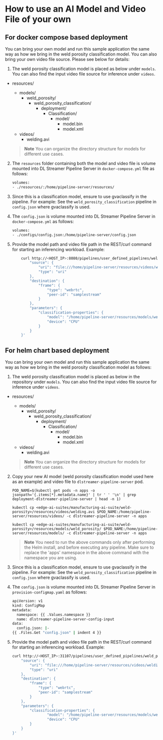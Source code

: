 # How to use an AI Model and Video File of your own

## For docker compose based deployment

You can bring your own model and run this sample application the same way as how we bring in the weld porosity classification model. You can also bring your own video file source. Please see below for details:

1. The weld porosity classification model is placed as below under `models`. You can also find the input video file source for inference under `videos`.

- resources/
  - models/
    - weld_porosity/
      - weld_porosity_classification/
        - deployment/
          - Classification/
            - model/
              - model.bin
              - model.xml
  - videos/
    - welding.avi

   > **Note**
   > You can organize the directory structure for models for different use cases.

2. The `resources` folder containing both the model and video file is volume mounted into DL Streamer Pipeline Server in `docker-compose.yml` file as follows:

    ```sh
    volumes:
    - ./resources/:/home/pipeline-server/resources/
    ```

3. Since this is a classification model, ensure to use gvaclassify in the pipeline. For example: See the `weld_porosity_classification` pipeline in `config.json` where gvaclassify is used.

4. The `config.json` is volume mounted into DL Streamer Pipeline Server in `docker-compose.yml` as follows:

    ```sh
    volumes:
    - ./configs/config.json:/home/pipeline-server/config.json
    ```

4. Provide the model path and video file path in the REST/curl command for starting an inferencing workload. Example:
    ```sh
        curl http://<HOST_IP>:8080/pipelines/user_defined_pipelines/weld_porosity_classification -X POST -H 'Content-Type: application/json' -d '{
            "source": {
                "uri": "file:///home/pipeline-server/resources/videos/welding.avi",
                "type": "uri"
            },
            "destination": {
                "frame": {
                    "type": "webrtc",
                    "peer-id": "samplestream"
                }
            },
            "parameters": {
                "classification-properties": {
                    "model": "/home/pipeline-server/resources/models/weld_porosity/weld_porosity_classification/deployment/Classification/model/model.xml",
                    "device": "CPU"
                }
            }
        }'
    ```

## For helm chart based deployment

You can bring your own model and run this sample application the same way as how we bring in the weld porosity classification model as follows:

1. The weld porosity classification model is placed as below in the repository under `models`. You can also find the input video file source for inference under `videos`.

- resources/
  - models/
    - weld_porosity/
      - weld_porosity_classification/
        - deployment/
          - Classification/
            - model/
              - model.bin
              - model.xml
  - videos/
    - welding.avi

   > **Note**
   > You can organize the directory structure for models for different use cases.


2. Copy your new AI model (weld porosity classification model used here as an example) and video file to `dlstreamer-pipeline-server` pod.

       POD_NAME=$(kubectl get pods -n apps -o jsonpath='{.items[*].metadata.name}' | tr ' ' '\n' | grep deployment-dlstreamer-pipeline-server | head -n 1)

       kubectl cp <edge-ai-suites/manufacturing-ai-suite/weld-porosity>/resources/videos/welding.avi $POD_NAME:/home/pipeline-server/resources/videos/ -c dlstreamer-pipeline-server -n apps

       kubectl cp <edge-ai-suites/manufacturing-ai-suite/weld-porosity>/resources/models/weld_porosity/ $POD_NAME:/home/pipeline-server/resources/models/ -c dlstreamer-pipeline-server -n apps

   > **Note**
   > You need to run the above commands only after performing the Helm install, and before executing any pipeline.
   > Make sure to replace the 'apps' namespace in the above command with the namespace you are using.

3. Since this is a classification model, ensure to use gvaclassify in the pipeline. For example: See the `weld_porosity_classification` pipeline in `config.json` where gvaclassify is used.

4. The `config.json` is volume mounted into DL Streamer Pipeline Server in `provision-configmap.yaml` as follows:
    ```sh
    apiVersion: v1
    kind: ConfigMap
    metadata:
      namespace: {{ .Values.namespace }}
      name: dlstreamer-pipeline-server-config-input
    data:
      config.json: |-
    {{ .Files.Get "config.json" | indent 4 }}
    ```

5. Provide the model path and video file path in the REST/curl command for starting an inferencing workload. Example:
    ```sh
    curl http://<HOST_IP>:31107/pipelines/user_defined_pipelines/weld_porosity_classification -X POST -H 'Content-Type: application/json' -d '{
        "source": {
            "uri": "file:///home/pipeline-server/resources/videos/welding.avi",
            "type": "uri"
        },
        "destination": {
            "frame": {
                "type": "webrtc",
                "peer-id": "samplestream"
            }
        },
        "parameters": {
            "classification-properties": {
                    "model": "/home/pipeline-server/resources/models/weld_porosity/weld_porosity_classification/deployment/Classification/model/model.xml",
                    "device": "CPU"
            }
        }
    }'
    ```
